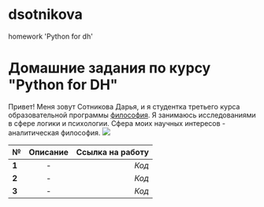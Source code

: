 # dsotnikova
homework 'Python for dh'
# Домашние задания по курсу "Python for DH"
Привет! Меня зовут Сотникова Дарья, и я студентка третьего курса образовательной программы [философия](https://www.hse.ru/ba/phil/). Я занимаюсь исследованиями в сфере логики и психологии. Сфера моих научных интересов - аналитическая философия. 
![](https://dic.academic.ru/pictures/wiki/files/108/ludwig_wittgenstein.jpg) 

**№**|**Описание**|**Ссылка на работу**
  ---|:---:|---:
**1**|-|*Код*
**2**|-|*Код*
**3**|-|*Код*

